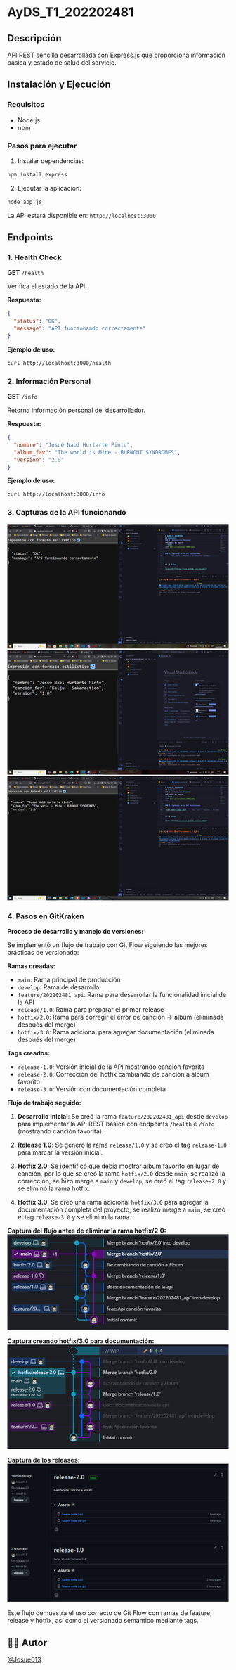 # AyDS_T1_202202481

## Descripción
API REST sencilla desarrollada con Express.js que proporciona información básica y estado de salud del servicio.

## Instalación y Ejecución

### Requisitos
- Node.js
- npm

### Pasos para ejecutar
1. Instalar dependencias:
```bash
npm install express
```

2. Ejecutar la aplicación:
```bash
node app.js
```

La API estará disponible en: `http://localhost:3000`

## Endpoints

### 1. Health Check
**GET** `/health`

Verifica el estado de la API.

**Respuesta:**
```json
{
  "status": "OK",
  "message": "API funcionando correctamente"
}
```

**Ejemplo de uso:**
```bash
curl http://localhost:3000/health
```

### 2. Información Personal
**GET** `/info`

Retorna información personal del desarrollador.

**Respuesta:**
```json
{
  "nombre": "Josué Nabí Hurtarte Pinto",
  "album_fav": "The world is Mine - BURNOUT SYNDROMES",
  "version": "2.0"
}
```

**Ejemplo de uso:**
```bash
curl http://localhost:3000/info
```

### 3. Capturas de la API funcionando

![alt text](assets/image.png)
![alt text](assets/image3.png)
![alt text](assets/image-1.png)

### 4. Pasos en GitKraken

**Proceso de desarrollo y manejo de versiones:**

Se implementó un flujo de trabajo con Git Flow siguiendo las mejores prácticas de versionado:

**Ramas creadas:**
- `main`: Rama principal de producción
- `develop`: Rama de desarrollo
- `feature/202202481_api`: Rama para desarrollar la funcionalidad inicial de la API
- `release/1.0`: Rama para preparar el primer release
- `hotfix/2.0`: Rama para corregir el error de canción → álbum (eliminada después del merge)
- `hotfix/3.0`: Rama adicional para agregar documentación (eliminada después del merge)

**Tags creados:**
- `release-1.0`: Versión inicial de la API mostrando canción favorita
- `release-2.0`: Corrección del hotfix cambiando de canción a álbum favorito
- `release-3.0`: Versión con documentación completa

**Flujo de trabajo seguido:**

1. **Desarrollo inicial**: Se creó la rama `feature/202202481_api` desde `develop` para implementar la API REST básica con endpoints `/health` e `/info` (mostrando canción favorita).

2. **Release 1.0**: Se generó la rama `release/1.0` y se creó el tag `release-1.0` para marcar la versión inicial.

3. **Hotfix 2.0**: Se identificó que debía mostrar álbum favorito en lugar de canción, por lo que se creó la rama `hotfix/2.0` desde `main`, se realizó la corrección, se hizo merge a `main` y `develop`, se creó el tag `release-2.0` y se eliminó la rama hotfix.

4. **Hotfix 3.0**: Se creó una rama adicional `hotfix/3.0` para agregar la documentación completa del proyecto, se realizó merge a `main`, se creó el tag `release-3.0` y se eliminó la rama.

**Captura del flujo antes de eliminar la rama hotfix/2.0:**
![alt text](assets/image-2.png)

**Captura creando hotfix/3.0 para documentación:**
![alt text](assets/image4.png)

**Captura de los releases:**
![alt text](assets/image5.png)

Este flujo demuestra el uso correcto de Git Flow con ramas de feature, release y hotfix, así como el versionado semántico mediante tags.




## 👨‍💻 Autor

[@Josue013](https://www.github.com/Josue013)